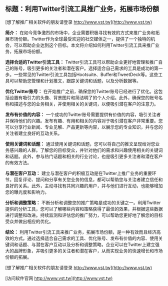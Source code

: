## **标题：利用Twitter引流工具推广业务，拓展市场份额**

[想了解推广相关软件的朋友请登录 http://www.vst.tw](http://www.vst.tw)

**简介：**
在如今竞争激烈的市场中，企业需要积极寻找有效的方式来推广业务和拓展市场份额。Twitter作为全球最受欢迎的社交媒体之一，提供了一个独特的机会，可以帮助企业达到这个目标。本文将介绍如何利用Twitter引流工具来推广业务，拓展市场份额。

**选择合适的Twitter引流工具：**
Twitter引流工具可以帮助企业更好地管理和推广自己的账号，吸引更多的关注者和潜在客户。选择适合自己需求的工具是成功的第一步。一些常见的Twitter引流工具包括Hootsuite、Buffer和TweetDeck等。这些工具可以帮助您管理和计划推文，跟踪关键词和话题，以及分析数据等。

**优化Twitter账号：**
在开始推广之前，确保您的Twitter账号已经进行了优化。这包括设置有吸引力的头像、背景图片和简洁明了的个人介绍。此外，确保您的账号名称和描述与您的业务相关，并使用相关的关键词，以便吸引潜在客户的注意力。

**发布有价值的内容：**
一个成功的Twitter账号需要提供有价值的内容，吸引关注者并保持他们的兴趣。发布有趣、有用和相关的内容对于吸引潜在客户非常重要。您可以分享行业新闻、专业见解、产品更新等内容，以展示您的专业知识，并与您的关注者建立良好的互动关系。

**使用关键词和话题：**
通过使用关键词和话题，您可以将自己的推文呈现给对您业务感兴趣的人群。了解您的目标受众，并针对他们的需求和兴趣使用相关的关键词和话题。此外，参与热门话题和相关的行业讨论，也是吸引更多关注者和潜在客户的有效方法。

**与潜在客户互动：**
建立与潜在客户的积极互动是在Twitter上推广业务的重要环节。回复评论、提问和分享有关您业务的信息，都可以帮助您与关注者建立信任和良好的关系。此外，主动寻找有共同兴趣的用户，并与他们进行互动，也能够增加您的曝光度和影响力。

**分析和调整策略：**
不断分析和调整您的推广策略是成功的关键之一。利用Twitter提供的分析工具，您可以了解哪些内容和策略获得了最佳的效果，并根据这些数据进行调整和改进。持续监测和评估您的推广努力，可以帮助您更好地了解您的目标受众并做出相应的优化。

**结论：**
利用Twitter引流工具来推广业务，拓展市场份额，是一种有效而且经济高效的方式。通过选择适合自己需求的工具、优化账号、发布有价值的内容、使用关键词和话题、与潜在客户互动以及分析和调整策略，企业可以在Twitter上建立强大的品牌形象，并吸引更多的关注者和潜在客户，从而实现业务的快速增长和市场份额的拓展。

[想了解推广相关软件的朋友请登录 http://www.vst.tw](http://www.vst.tw)


[访问软件官网 http://www.vst.tw](http://www.vst.tw)
